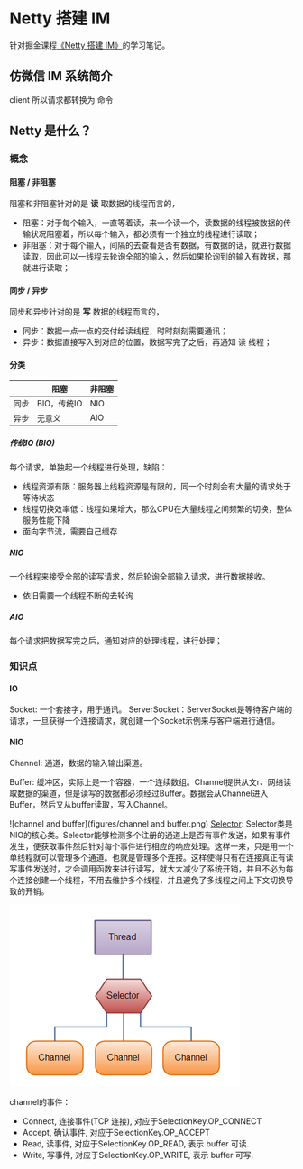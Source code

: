 # Netty 搭建 IM

针对掘金课程[《Netty 搭建 IM》](https://juejin.im/book/5b4bc28bf265da0f60130116)的学习笔记。

## 仿微信 IM 系统简介

client 所以请求都转换为 命令

## Netty 是什么？

### 概念
#### 阻塞 / 非阻塞
阻塞和非阻塞针对的是 <b>读</b> 取数据的线程而言的，
+ 阻塞：对于每个输入，一直等着读，来一个读一个，读数据的线程被数据的传输状况阻塞着，所以每个输入，都必须有一个独立的线程进行读取；
+ 非阻塞：对于每个输入，间隔的去查看是否有数据，有数据的话，就进行数据读取，因此可以一线程去轮询全部的输入，然后如果轮询到的输入有数据，那就进行读取；

#### 同步 / 异步
同步和异步针对的是 <b>写</b> 数据的线程而言的，
+ 同步：数据一点一点的交付给读线程，时时刻刻需要通讯；
+ 异步：数据直接写入到对应的位置，数据写完了之后，再通知 读 线程；


#### 分类
|  | 阻塞  | 非阻塞 |
| ---- |---- |---- |
| 同步 | BIO，传统IO | NIO |
| 异步 | 无意义 | AIO |

##### 传统IO (BIO)
每个请求，单独起一个线程进行处理，缺陷：
+ 线程资源有限：服务器上线程资源是有限的，同一个时刻会有大量的请求处于等待状态
+ 线程切换效率低：线程如果增大，那么CPU在大量线程之间频繁的切换，整体服务性能下降
+ 面向字节流，需要自己缓存

##### NIO
一个线程来接受全部的读写请求，然后轮询全部输入请求，进行数据接收。
+ 依旧需要一个线程不断的去轮询

##### AIO
每个请求把数据写完之后，通知对应的处理线程，进行处理；

### 知识点

#### IO
Socket: 一个套接字，用于通讯。
ServerSocket：ServerSocket是等待客户端的请求，一旦获得一个连接请求，就创建一个Socket示例来与客户端进行通信。 

#### NIO
Channel: 通道，数据的输入输出渠道。

Buffer:  缓冲区，实际上是一个容器，一个连续数组。Channel提供从文r、网络读取数据的渠道，但是读写的数据都必须经过Buffer。数据会从Channel进入Buffer，然后又从buffer读取，写入Channel。

![channel and buffer](figures/channel and buffer.png)
[Selector](https://blog.csdn.net/u014634338/article/details/82865622): Selector类是NIO的核心类。Selector能够检测多个注册的通道上是否有事件发送，如果有事件发生，便获取事件然后针对每个事件进行相应的响应处理。这样一来，只是用一个单线程就可以管理多个通道。也就是管理多个连接。这样使得只有在连接真正有读写事件发送时，才会调用函数来进行读写，就大大减少了系统开销，并且不必为每个连接创建一个线程，不用去维护多个线程，并且避免了多线程之间上下文切换导致的开销。

![channel and buffer](figures/selector.png)


channel的事件：
+ Connect, 连接事件(TCP 连接), 对应于SelectionKey.OP_CONNECT
+ Accept, 确认事件, 对应于SelectionKey.OP_ACCEPT
+ Read, 读事件, 对应于SelectionKey.OP_READ, 表示 buffer 可读.
+ Write, 写事件, 对应于SelectionKey.OP_WRITE, 表示 buffer 可写.







